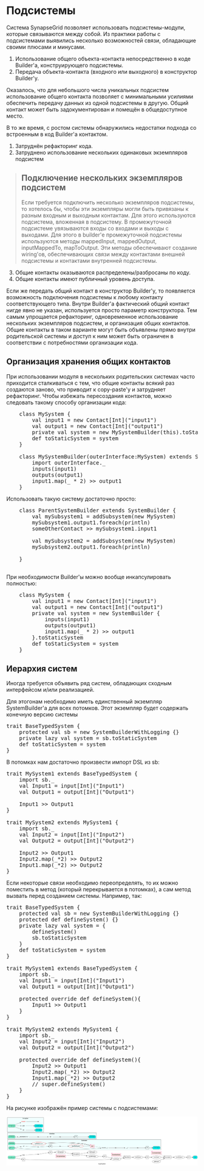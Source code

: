 Подсистемы
==========

Система SynapseGrid позволяет использовать подсистемы-модули, которые связываются между собой. Из практики
работы с подсистемами выявились несколько возможностей связи, обладающие своими плюсами и минусами.

1. Использование общего объекта-контакта непосредственно в коде Builder'а, конструирующего подсистемы.
2. Передача объекта-контакта (входного или выходного) в конструктор Builder'у.

Оказалось, что для небольшого числа уникальных подсистем использование общего контакта позволяет с
минимальными усилиями обеспечить передачу данных из одной подсистемы в другую. Общий контакт может быть
задокументирован и помещён в общедоступное место.

В то же время, с ростом системы обнаружились недостатки подхода со встроенным в код Builder'а контактом.

1. Затруднён рефакторинг кода.
2. Затруднено использование нескольких одинаковых экземпляров подсистем

> Подключение нескольких экземпляров подсистем
> --------------------------------------------
>
> Если требуется подключить несколько экземпляров подсистемы, то хотелось бы, чтобы эти экземпляры
> могли быть привязаны к разным входным и выходным контактам. Для этого используются подсистема,
> вложенная в подсистему. В промежуточной подсистеме увязываются входы со входами и выходы с выходами.
> Для этого в builder'е промежуточной подсистемы используются методы mappedInput, mappedOutput,
> inputMappedTo, mapToOutput. Эти методы обеспечивают создание wiring'ов, обеспечивающих связи между
> контактами внешней подсистемы и контактами внутренней подсистемы.

3. Общие контакты оказываются распределены/разбросаны по коду.
4. Общие контакты имеют публичный уровень доступа.

Если же передать общий контакт в конструктор Builder'у, то появляется возможность подключения подсистемы
к любому контакту соответствующего типа. Внутри Builder'а фактический общий контакт нигде явно не указан,
используется просто параметр конструктора. Тем самым упрощается рефакторинг, одновременное использование
нескольких экземпляров подсистем, и организация общих контактов. Общие контакты в таком варианте могут
быть объявлены прямо внутри родительской системы и доступ к ним может быть ограничен в соответствии с
потребностями организации кода.

Организация хранения общих контактов
------------------------------------

При использовании модуля в нескольких родительских системах часто приходится сталкиваться с тем, что
общие контакты всякий раз создаются заново, что приводит к copy-paste'у и затрудняет рефакторинг.
Чтобы избежать пересоздания контактов, можно следовать такому способу организации кода:

<pre>
    class MySystem {
        val input1 = new Contact[Int]("input1")
        val output1 = new Contact[Int]("output1")
        private val system = new MySystemBuilder(this).toStaticSystem
	    def toStaticSystem = system
	}

	class MySystemBuilder(outerInterface:MySystem) extends SystemBuilder {
	    import outerInterface._
	    inputs(input1)
	    outputs(output1)
	    input1.map(_ * 2) >> output1
	}
</pre>

Использовать такую систему достаточно просто:

<pre>
    class ParentSystemBuilder extends SystemBuilder {
        val mySubsystem1 = addSubsystem(new MySystem)
        mySubsystem1.output1.foreach(println)
        someOtherContact >> mySubsystem1.input1

        val mySubsystem2 = addSubsystem(new MySystem)
        mySubsystem2.output1.foreach(println)

    }

</pre>

При необходимости Builder'ы можно вообще инкапсулировать полностью:

<pre>
    class MySystem {
        val input1 = new Contact[Int]("input1")
        val output1 = new Contact[Int]("output1")
        private val system = new SystemBuilder {
            inputs(input1)
            outputs(output1)
            input1.map(_ * 2) >> output1
        }.toStaticSystem
	    def toStaticSystem = system
	}
</pre>

Иерархия систем
---------------

Иногда требуется объявить ряд систем, обладающих сходным интерфейсом
и/или реализацией.

Для этогонам необходимо иметь единственный экземпляр SystemBuilder'а для
всех потомков. Этот экземпляр будет содержать конечную версию системы

<pre>
trait BaseTypedSystem {
	protected val sb = new SystemBuilderWithLogging {}
	private lazy val system = sb.toStaticSystem
	def toStaticSystem = system
}
</pre>

В потомках нам достаточно произвести импорт DSL из sb:

<pre>
trait MySystem1 extends BaseTypedSystem {
    import sb._
    val Input1 = input[Int]("Input1")
    val Output1 = output[Int]("Output1")

    Input1 >> Output1
}

trait MySystem2 extends MySystem1 {
    import sb._
    val Input2 = input[Int]("Input2")
    val Output2 = output[Int]("Output2")

    Input2 >> Output1
    Input2.map(_*2) >> Output2
    Input1.map(_*2) >> Output2
}
</pre>

Если некоторые связи необходимо переопределять, то их можно поместить в
метод (который перекрывается в потомках), а сам метод вызвать перед созданием системы.
Например, так:

<pre>
trait BaseTypedSystem {
	protected val sb = new SystemBuilderWithLogging {}
	protected def defineSystem() {}
	private lazy val system = {
	    defineSystem()
	    sb.toStaticSystem
	}
	def toStaticSystem = system
}

trait MySystem1 extends BaseTypedSystem {
    import sb._
    val Input1 = input[Int]("Input1")
    val Output1 = output[Int]("Output1")

	protected override def defineSystem(){
        Input1 >> Output1
    }
}

trait MySystem2 extends MySystem1 {
    import sb._
    val Input2 = input[Int]("Input2")
    val Output2 = output[Int]("Output2")

	protected override def defineSystem(){
        Input2 >> Output1
        Input2.map(_*2) >> Output2
        Input1.map(_*2) >> Output2
        // super.defineSystem()
    }
}
</pre>

На рисунке изображён пример системы с подсистемами:

![Система с подсистемами](images/example4.png)
